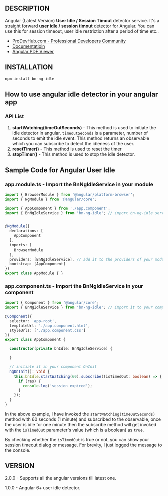 ## DESCRIPTION
Angular (Latest Version) **User Idle / Session Timout** detector service. It's a straight forward **user idle / session timout** detector for Angular. You can use this for session timeout, user idle restriction after a period of time etc..

- [ProDevHub.com - Professional Developers Community](http://prodevhub.com/)
- [Documentatioin](https://prodevhub.com/2020/03/22/how-to-handle-user-idleness-and-session-timeout-in-angular/)
- [Angular PDF Viewer](https://www.npmjs.com/package/bn-ng-pdf-viewer)

## INSTALLATION
```sh
npm install bn-ng-idle
```

## How to use angular idle detector in your angular app

### API List
1. **startWatching(timeOutSeconds)** - This method is used to initiate the idle detector in angular. `timeoutSeconds` is a parameter, number of seconds to emit the idle event. This method returns an observable which you can subscribe to detect the idleness of the user.
2. **resetTimer()** - This method is used to reset the timer
3. **stopTimer()** - This method is used to stop the idle detector.



## Sample Code for Angular User Idle

### app.module.ts - Import the BnNgIdleService in your module

```typescript
import { BrowserModule } from '@angular/platform-browser';
import { NgModule } from '@angular/core';

import { AppComponent } from './app.component';
import { BnNgIdleService } from 'bn-ng-idle'; // import bn-ng-idle service


@NgModule({
  declarations: [
    AppComponent
  ],
  imports: [
    BrowserModule
  ],
  providers: [BnNgIdleService], // add it to the providers of your module
  bootstrap: [AppComponent]
})
export class AppModule { }

```


### app.component.ts - Import the BnNgIdleService in your component

```typescript
import { Component } from '@angular/core';
import { BnNgIdleService } from 'bn-ng-idle'; // import it to your component

@Component({
  selector: 'app-root',
  templateUrl: './app.component.html',
  styleUrls: ['./app.component.css']
})
export class AppComponent {

  constructor(private bnIdle: BnNgIdleService) {

  }

  // initiate it in your component OnInit
  ngOnInit(): void {
    this.bnIdle.startWatching(60).subscribe((isTimedOut: boolean) => {
      if (res) {
        console.log('session expired');
      }
    });
  }
}

```

In the above example, I have invoked the `startWatching(timeOutSeconds)` method with 60 seconds (1 minute) and subscribed to the observable, once the user is idle for one minute then the subscribe method will get invoked with the `isTimedOut` parameter's value (which is a boolean) as `true`.

By checking whether the `isTimedOut` is true or not, you can show your session timeout dialog or message. For brevity, I just logged the message to the console.

## VERSION

2.0.0 - Supports all the angular versions till latest one.

1.0.0 - Angular 6+ user idle detector.